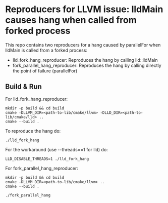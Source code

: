 # Reproducers for LLVM issue: lldMain causes hang when called from forked process

This repo contains two reproducers for a hang caused by parallelFor when lldMain is called from a forked process:

- lld_fork_hang_reproducer: Reproduces the hang by calling lld::lldMain
- fork_parallel_hang_reproducer: Reproduces the hang by calling directly the point of failure (parallelFor)

## Build & Run
For lld_fork_hang_reproducer:
```
mkdir -p build && cd build
cmake -DLLVM_DIR=<path-to-lib/cmake/llvm> -DLLD_DIR=<path-to-lib/cmake/lld> ..
cmake --build .
```
To reproduce the hang do:
```
./lld_fork_hang
```
For the workaround (use --threads==1 for lld) do:
```
LLD_DISABLE_THREADS=1 ./lld_fork_hang
```

For fork_parallel_hang_reproducer:
```
mkdir -p build && cd build
cmake -DLLVM_DIR=<path-to-lib/cmake/llvm> ..
cmake --build .

./fork_parallel_hang
```
